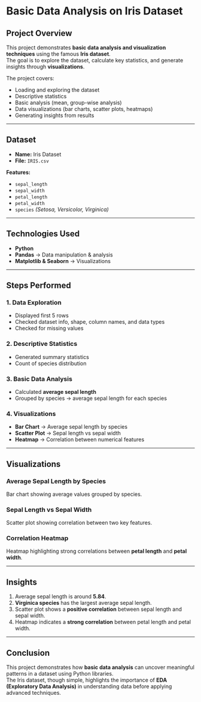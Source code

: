 # Basic Data Analysis on Iris Dataset  

## Project Overview  

This project demonstrates **basic data analysis and visualization techniques** using the famous **Iris dataset**.  
The goal is to explore the dataset, calculate key statistics, and generate insights through **visualizations**.  

The project covers:  
- Loading and exploring the dataset  
- Descriptive statistics  
- Basic analysis (mean, group-wise analysis)  
- Data visualizations (bar charts, scatter plots, heatmaps)  
- Generating insights from results  

---

## Dataset  

- **Name:** Iris Dataset  
- **File:** `IRIS.csv`  

**Features:**  
- `sepal_length`  
- `sepal_width`  
- `petal_length`  
- `petal_width`  
- `species` *(Setosa, Versicolor, Virginica)*  

---

## Technologies Used  

- **Python**  
- **Pandas** → Data manipulation & analysis  
- **Matplotlib & Seaborn** → Visualizations  

---

## Steps Performed  

###  1. Data Exploration  
- Displayed first 5 rows  
- Checked dataset info, shape, column names, and data types  
- Checked for missing values  

###  2. Descriptive Statistics  
- Generated summary statistics  
- Count of species distribution  

###  3. Basic Data Analysis  
- Calculated **average sepal length**  
- Grouped by species → average sepal length for each species  

###  4. Visualizations  
- **Bar Chart** → Average sepal length by species  
- **Scatter Plot** → Sepal length vs sepal width  
- **Heatmap** → Correlation between numerical features  

---

## Visualizations  

### Average Sepal Length by Species  
Bar chart showing average values grouped by species.  

### Sepal Length vs Sepal Width  
Scatter plot showing correlation between two key features.  

### Correlation Heatmap  
Heatmap highlighting strong correlations between **petal length** and **petal width**.  

---

## Insights  

1. Average sepal length is around **5.84**.  
2. **Virginica species** has the largest average sepal length.  
3. Scatter plot shows a **positive correlation** between sepal length and sepal width.  
4. Heatmap indicates a **strong correlation** between petal length and petal width.  

---

## Conclusion  

This project demonstrates how **basic data analysis** can uncover meaningful patterns in a dataset using Python libraries.  
The Iris dataset, though simple, highlights the importance of **EDA (Exploratory Data Analysis)** in understanding data before applying advanced techniques.  
